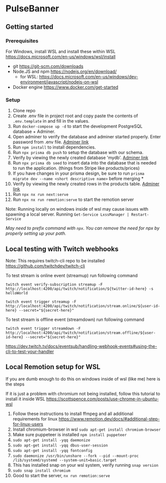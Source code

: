 # PulseBanner

## Getting started

### Prerequisites

For Windows, install WSL and install these within WSL
https://docs.microsoft.com/en-us/windows/wsl/install

* git https://git-scm.com/downloads
* Node.JS and npm https://nodejs.org/en/download/ 
  * for WSL: https://docs.microsoft.com/en-us/windows/dev-environment/javascript/nodejs-on-wsl
* Docker engine https://www.docker.com/get-started

### Setup

1. Clone repo
2. Create .env file in project root and copy paste the contents of `.env.template` in and fill in the values.
3. Run `docker-compose up -d` to start the development PostgreSQL database + Adminer.
4. Open adminer to verify the database and adminer started properly. Enter password from .env file. [Adminer link](http://localhost:8080/?pgsql=db&username=postgres&psql)
5. Run `npm install` to install dependencies.
6. Run `npx prisma db push` to setup the database with our schema.
7. Verify by viewing the newly created database 'mydb'. [Adminer link](http://localhost:8080/?pgsql=db&username=postgres&db=mydb&ns=public)
8. Run `npx prisma db seed` to insert data into the database that is needed to run the application. (things from Stripe like products/prices)
9. If you have changes in your prisma design, be sure to run `prisma migrate dev --name <short descriptive name>` before merging *
10. Verify by viewing the newly created rows in the products table. [Adminer link](http://localhost:8080/?pgsql=db&username=postgres&db=mydb&ns=public&select=products)
11. Run `npx nx run next:serve`
12. Run `npx nx run remotion:serve` to start the remotion server

Note: Running locally on windows inside of wsl may cause issues with spawning a local server. Running `Get-Service LxssManager | Restart-Service` 

_May need to prefix command with `npx`. You can remove the need for npx by properly setting up your path._


## Local testing with Twitch webhooks

Note: This requires twitch-cli repo to be installed https://github.com/twitchdev/twitch-cli

To test stream is online event (streamup) run following command

```
twitch event verify-subscription streamup -F http://localhost:4200/api/twitch/notification/${twitter-id-here} -s helloWorld
```

```
twitch event trigger streamup -F http://localhost:4200/api/twitch/notification/stream.online/${user-id-here} --secret="${secret-here}"
```
 
To test stream is offline event (streamdown) run following command

```
twitch event trigger streamdown -F http://localhost:4200/api/twitch/notification/stream.offline/${user-id-here} --secret="${secret-here}"
```

https://dev.twitch.tv/docs/eventsub/handling-webhook-events#using-the-cli-to-test-your-handler

## Local Remotion setup for WSL

If you are dumb enough to do this on windows inside of wsl (like me) here is the steps

If it is just a problem with chromium not being installed, follow this tutorial to install it inside WSL https://scottspence.com/posts/use-chrome-in-ubuntu-wsl

1. Follow these instructions to install ffmpeg and all additional requirements for linux https://www.remotion.dev/docs/#additional-step-for-linux-users
2. Install chromium-browser in wsl `sudo apt-get install chromium-browser`
3. Make sure puppeteer is installed `npm install puppeteer`
4. `sudo apt-get install -yqq daemonize`
5. `sudo apt-get install -yqq dbus-user-session`
6. `sudo apt-get install -yqq fontconfig`
7. `sudo daemonize /usr/bin/unshare --fork --pid --mount-proc /lib/systemd/systemd --system-unit=basic.target`
8. This has installed snap on your wsl system, verify running `snap version`
9. `sudo snap install chromium`
10. Good to start the server, `nx run remotion:serve`
